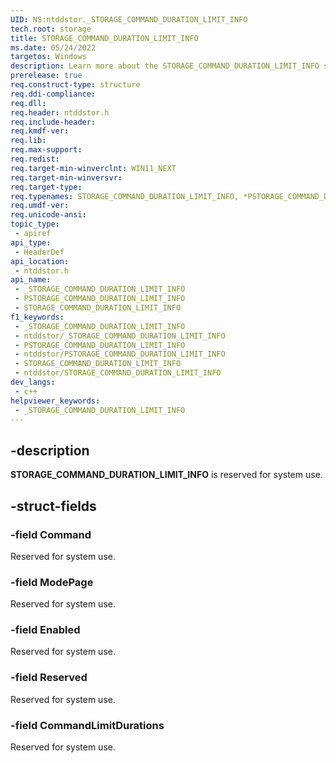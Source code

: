 ```yaml
---
UID: NS:ntddstor._STORAGE_COMMAND_DURATION_LIMIT_INFO
tech.root: storage
title: STORAGE_COMMAND_DURATION_LIMIT_INFO
ms.date: 05/24/2022
targetos: Windows
description: Learn more about the STORAGE_COMMAND_DURATION_LIMIT_INFO structure.
prerelease: true
req.construct-type: structure
req.ddi-compliance: 
req.dll: 
req.header: ntddstor.h
req.include-header: 
req.kmdf-ver: 
req.lib: 
req.max-support: 
req.redist: 
req.target-min-winverclnt: WIN11_NEXT
req.target-min-winversvr: 
req.target-type: 
req.typenames: STORAGE_COMMAND_DURATION_LIMIT_INFO, *PSTORAGE_COMMAND_DURATION_LIMIT_INFO
req.umdf-ver: 
req.unicode-ansi: 
topic_type:
 - apiref
api_type:
 - HeaderDef
api_location:
 - ntddstor.h
api_name:
 - _STORAGE_COMMAND_DURATION_LIMIT_INFO
 - PSTORAGE_COMMAND_DURATION_LIMIT_INFO
 - STORAGE_COMMAND_DURATION_LIMIT_INFO
f1_keywords:
 - _STORAGE_COMMAND_DURATION_LIMIT_INFO
 - ntddstor/_STORAGE_COMMAND_DURATION_LIMIT_INFO
 - PSTORAGE_COMMAND_DURATION_LIMIT_INFO
 - ntddstor/PSTORAGE_COMMAND_DURATION_LIMIT_INFO
 - STORAGE_COMMAND_DURATION_LIMIT_INFO
 - ntddstor/STORAGE_COMMAND_DURATION_LIMIT_INFO
dev_langs:
 - c++
helpviewer_keywords:
 - _STORAGE_COMMAND_DURATION_LIMIT_INFO
---
```


## -description

**STORAGE_COMMAND_DURATION_LIMIT_INFO** is reserved for system use.

## -struct-fields

### -field Command

Reserved for system use.

### -field ModePage

Reserved for system use.

### -field Enabled

Reserved for system use.

### -field Reserved

Reserved for system use.

### -field CommandLimitDurations

Reserved for system use.
